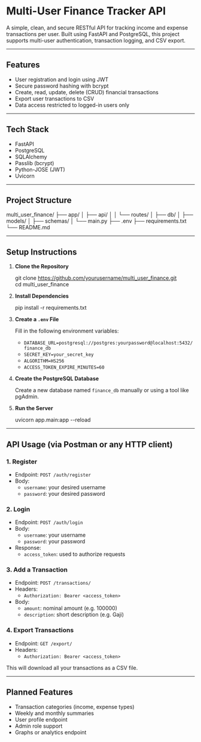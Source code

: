 # Multi-User Finance Tracker API

A simple, clean, and secure RESTful API for tracking income and expense transactions per user. Built using FastAPI and PostgreSQL, this project supports multi-user authentication, transaction logging, and CSV export.

---

## Features

- User registration and login using JWT
- Secure password hashing with bcrypt
- Create, read, update, delete (CRUD) financial transactions
- Export user transactions to CSV
- Data access restricted to logged-in users only

---

## Tech Stack

- FastAPI
- PostgreSQL
- SQLAlchemy
- Passlib (bcrypt)
- Python-JOSE (JWT)
- Uvicorn

---

## Project Structure
multi_user_finance/
├── app/
│ ├── api/
│ │ └── routes/
│ ├── db/
│ ├── models/
│ ├── schemas/
│ └── main.py
├── .env
├── requirements.txt
└── README.md



---

## Setup Instructions

1. **Clone the Repository**

   git clone https://github.com/yourusername/multi_user_finance.git  
   cd multi_user_finance

2. **Install Dependencies**

   pip install -r requirements.txt

3. **Create a `.env` File**

   Fill in the following environment variables:

   - `DATABASE_URL=postgresql://postgres:yourpassword@localhost:5432/finance_db`
   - `SECRET_KEY=your_secret_key`
   - `ALGORITHM=HS256`
   - `ACCESS_TOKEN_EXPIRE_MINUTES=60`

4. **Create the PostgreSQL Database**

   Create a new database named `finance_db` manually or using a tool like pgAdmin.

5. **Run the Server**

   uvicorn app.main:app --reload

---

## API Usage (via Postman or any HTTP client)

### 1. Register

- Endpoint: `POST /auth/register`
- Body:
  - `username`: your desired username
  - `password`: your desired password

### 2. Login

- Endpoint: `POST /auth/login`
- Body:
  - `username`: your username
  - `password`: your password
- Response:
  - `access_token`: used to authorize requests

### 3. Add a Transaction

- Endpoint: `POST /transactions/`
- Headers:
  - `Authorization: Bearer <access_token>`
- Body:
  - `amount`: nominal amount (e.g. 100000)
  - `description`: short description (e.g. Gaji)

### 4. Export Transactions

- Endpoint: `GET /export/`
- Headers:
  - `Authorization: Bearer <access_token>`

This will download all your transactions as a CSV file.

---

## Planned Features

- Transaction categories (income, expense types)
- Weekly and monthly summaries
- User profile endpoint
- Admin role support
- Graphs or analytics endpoint
